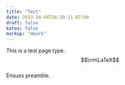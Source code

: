 ```yaml
---
title: "Test"
date: 2019-10-04T16:29:11-07:00
draft: false
katex: false
markup: "mmark"
---
```


This is a test page type.
$$\rm\LaTeX$$    
Ensues preamble.
